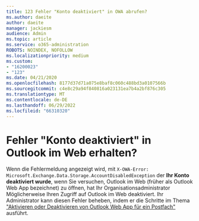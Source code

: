 ```yaml
---
title: 123 Fehler "Konto deaktiviert" in OWA abrufen?
ms.author: daeite
author: daeite
manager: jackiesm
audience: Admin
ms.topic: article
ms.service: o365-administration
ROBOTS: NOINDEX, NOFOLLOW
ms.localizationpriority: medium
ms.custom:
- "16200023"
- "123"
ms.date: 04/21/2020
ms.openlocfilehash: 8177d37d71a075e8baf8c060c488bd3a0107566b
ms.sourcegitcommit: c4e8c29a94f840816a023131ea7b4a2bf876c305
ms.translationtype: MT
ms.contentlocale: de-DE
ms.lasthandoff: 06/29/2022
ms.locfileid: "66310320"
---
```

# <a name="getting-an-account-disabled-error-in-outlook-on-the-web"></a>Fehler "Konto deaktiviert" in Outlook im Web erhalten?

Wenn die Fehlermeldung angezeigt wird, mit `X-OWA-Error: Microsoft.Exchange.Data.Storage.AccountDisabledException` der **Ihr Konto deaktiviert wurde**, wenn Sie versuchen, Outlook im Web (früher als Outlook Web App bezeichnet) zu öffnen, hat Ihr Organisationsadministrator Möglicherweise Ihren Zugriff auf Outlook im Web deaktiviert. Ihr Administrator kann diesen Fehler beheben, indem er die Schritte im Thema ["Aktivieren oder Deaktivieren von Outlook Web App für ein Postfach"](https://technet.microsoft.com/library/bb124124%28v=exchg.150%29.aspx) ausführt.